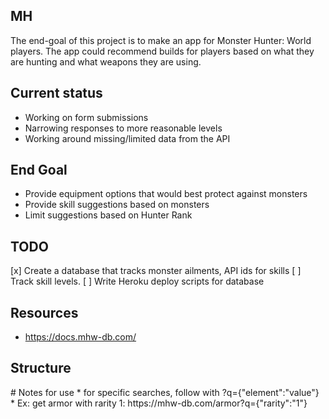 ## MH

The end-goal of this project is to make an app for Monster Hunter: World players.
The app could recommend builds for players based on what they are hunting and what weapons they are using.

## Current status
* Working on form submissions
* Narrowing responses to more reasonable levels
* Working around missing/limited data from the API

## End Goal
* Provide equipment options that would best protect against monsters
* Provide skill suggestions based on monsters
* Limit suggestions based on Hunter Rank

## TODO
[x] Create a database that tracks monster ailments, API ids for skills
[ ] Track skill levels.
[ ] Write Heroku deploy scripts for database
## Resources
* https://docs.mhw-db.com/

## Structure
<index>
	<App>
		<RanKTabs>
			<SearchState Hunter rank>
                <Form>
                    <MR?>
                    <HR?>
                    <MonsterSelector>
                </Form>
                <Recommendation for each skill>
                    <selectArmor forEach armor>
                </Recommendation for each skill>
                <ArmorDisplay>
		</RankTabs>
	</App>
</index>
# Notes for use
* for specific searches, follow with ?q={"element":"value"}
* Ex: get armor with rarity 1: https://mhw-db.com/armor?q={"rarity":"1"}